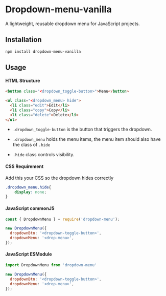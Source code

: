 # Dropdown-menu-vanilla

A lightweight, reusable dropdown menu for JavaScript projects.

## Installation

```bash
npm install dropdown-menu-vanilla
```

## Usage

#### HTML Structure

```html
<button class="<dropdown_toggle-button>">Menu</button>

<ul class="<dropdown_menu> hide">
  <li class="edit">Edit</li>
  <li class="copy">Copy</li>
  <li class="delete">Delete</li>
</ul>
```
- `.dropdown_toggle-button` is the button that triggers the dropdown.

- `.dropdown_menu` holds the menu items, the menu item should also have the class of `.hide`

- `.hide` class controls visibility.


#### CSS Requirement

Add this your CSS so the dropdown hides correctly

```css
.dropdown_menu.hide{
    display: none;
}
```

#### JavaScript commonJS
```js
const { DropdownMenu } = require('dropdown-menu');

new DropdownMenu({
  dropdownBtn: '<dropdown-toggle-button>',
  dropdownMenu: '<drop-menu>',
});
```

#### JavaScript ESModule
```js
import DropdownMenu from 'dropdown-menu'

new DropdownMenu({
  dropdownBtn: '<dropdown-toggle-button>',
  dropdownMenu: '<drop-menu>',
});
```

